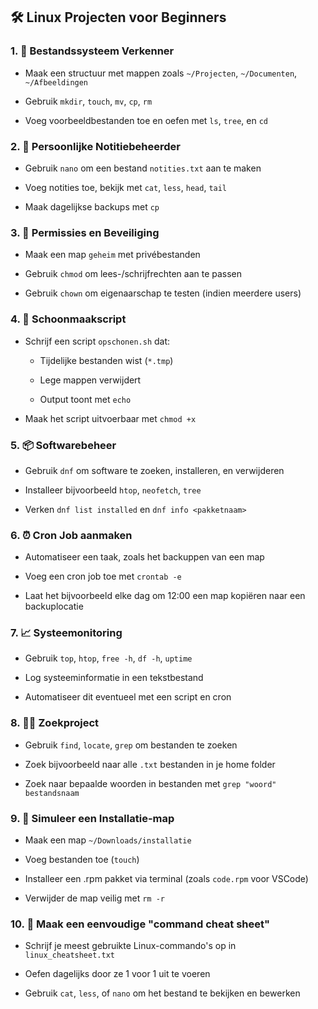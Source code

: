 

## 🛠️ **Linux Projecten voor Beginners**

### 1. 📁 **Bestandssysteem Verkenner**

- Maak een structuur met mappen zoals `~/Projecten`, `~/Documenten`, `~/Afbeeldingen`
    
- Gebruik `mkdir`, `touch`, `mv`, `cp`, `rm`
    
- Voeg voorbeeldbestanden toe en oefen met `ls`, `tree`, en `cd`
    

### 2. 📝 **Persoonlijke Notitiebeheerder**

- Gebruik `nano` om een bestand `notities.txt` aan te maken
    
- Voeg notities toe, bekijk met `cat`, `less`, `head`, `tail`
    
- Maak dagelijkse backups met `cp`
    

### 3. 🔐 **Permissies en Beveiliging**

- Maak een map `geheim` met privébestanden
    
- Gebruik `chmod` om lees-/schrijfrechten aan te passen
    
- Gebruik `chown` om eigenaarschap te testen (indien meerdere users)
    

### 4. 🧹 **Schoonmaakscript**

- Schrijf een script `opschonen.sh` dat:
    
    - Tijdelijke bestanden wist (`*.tmp`)
        
    - Lege mappen verwijdert
        
    - Output toont met `echo`
        
- Maak het script uitvoerbaar met `chmod +x`
    

### 5. 📦 **Softwarebeheer**

- Gebruik `dnf` om software te zoeken, installeren, en verwijderen
    
- Installeer bijvoorbeeld `htop`, `neofetch`, `tree`
    
- Verken `dnf list installed` en `dnf info <pakketnaam>`
    

### 6. ⏰ **Cron Job aanmaken**

- Automatiseer een taak, zoals het backuppen van een map
    
- Voeg een cron job toe met `crontab -e`
    
- Laat het bijvoorbeeld elke dag om 12:00 een map kopiëren naar een backuplocatie
    

### 7. 📈 **Systeemonitoring**

- Gebruik `top`, `htop`, `free -h`, `df -h`, `uptime`
    
- Log systeeminformatie in een tekstbestand
    
- Automatiseer dit eventueel met een script en cron
    

### 8. 🕵️‍♂️ **Zoekproject**

- Gebruik `find`, `locate`, `grep` om bestanden te zoeken
    
- Zoek bijvoorbeeld naar alle `.txt` bestanden in je home folder
    
- Zoek naar bepaalde woorden in bestanden met `grep "woord" bestandsnaam`
    

### 9. 🔧 **Simuleer een Installatie-map**

- Maak een map `~/Downloads/installatie`
    
- Voeg bestanden toe (`touch`)
    
- Installeer een .rpm pakket via terminal (zoals `code.rpm` voor VSCode)
    
- Verwijder de map veilig met `rm -r`
    

### 10. 💬 **Maak een eenvoudige "command cheat sheet"**

- Schrijf je meest gebruikte Linux-commando's op in `linux_cheatsheet.txt`
    
- Oefen dagelijks door ze 1 voor 1 uit te voeren
    
- Gebruik `cat`, `less`, of `nano` om het bestand te bekijken en bewerken
  